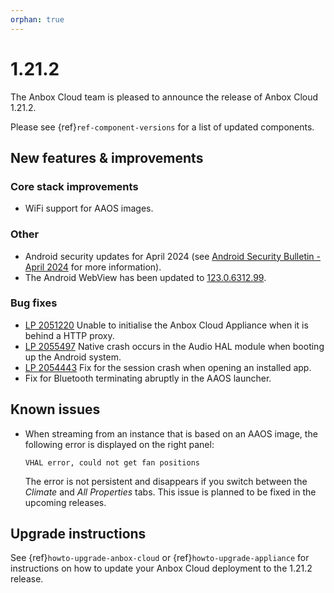 ```yaml
---
orphan: true
---
```

# 1.21.2

The Anbox Cloud team is pleased to announce the release of Anbox Cloud 1.21.2.

Please see {ref}`ref-component-versions` for a list of updated components.

## New features & improvements

### Core stack improvements

* WiFi support for AAOS images.<!--AC-2211-->

### Other

* Android security updates for April 2024 (see [Android Security Bulletin - April 2024](https://source.android.com/docs/security/bulletin/2024-04-01) for more information).<!--AC-2391-->
* The Android WebView has been updated to [123.0.6312.99](https://chromereleases.googleblog.com/2024/04/chrome-for-android-update.html).

### Bug fixes

* [LP 2051220](https://bugs.launchpad.net/anbox-cloud/+bug/2051220) Unable to initialise the Anbox Cloud Appliance when it is behind a HTTP proxy.<!--AC-2306-->
* [LP 2055497](https://bugs.launchpad.net/anbox-cloud/+bug/2055497) Native crash occurs in the Audio HAL module when booting up the Android system.<!--AC-2330-->
* [LP 2054443](https://bugs.launchpad.net/anbox-cloud/+bug/2054443) Fix for the session crash when opening an installed app.<!--AC-2297-->
* Fix for Bluetooth terminating abruptly in the AAOS launcher.<!--AC-2265-->

## Known issues

* When streaming from an instance that is based on an AAOS image, the following error is displayed on the right panel:<!--AC-2456-->

  ```
  VHAL error, could not get fan positions
  ```
  The error is not persistent and disappears if you switch between the *Climate* and *All Properties* tabs. This issue is planned to be fixed in the upcoming releases.


## Upgrade instructions

See {ref}`howto-upgrade-anbox-cloud` or {ref}`howto-upgrade-appliance` for instructions on how to update your Anbox Cloud deployment to the 1.21.2 release.
